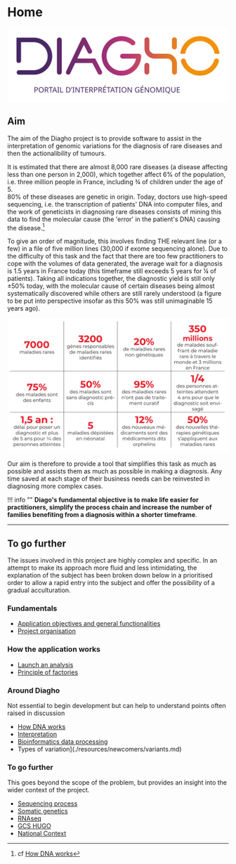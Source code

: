 # Home
![Logo Diagho](images/Diagho_logo.svg)

## Aim

The aim of the Diagho project is to provide software to assist in the interpretation of genomic variations for the diagnosis of rare diseases and then the actionalibility of tumours.

It is estimated that there are almost 8,000 rare diseases (a disease affecting less than one person in 2,000), which together affect 6% of the population, i.e. three million people in France, including ¾ of children under the age of 5.  
80% of these diseases are genetic in origin. Today, doctors use high-speed sequencing, i.e. the transcription of patients' DNA into computer files, and the work of geneticists in diagnosing rare diseases consists of mining this data to find the molecular cause (the 'error' in the patient's DNA) causing the disease.[^1]  
[^1]: cf [How DNA works](./resources/newcomers/dna.md)

To give an order of magnitude, this involves finding THE relevant line (or a few) in a file of five million lines (30,000 if exome sequencing alone). Due to the difficulty of this task and the fact that there are too few practitioners to cope with the volumes of data generated, the average wait for a diagnosis is 1.5 years in France today (this timeframe still exceeds 5 years for ¼ of patients). Taking all indications together, the diagnostic yield is still only ±50% today, with the molecular cause of certain diseases being almost systematically discovered while others are still rarely understood (a figure to be put into perspective insofar as this 50% was still unimaginable 15 years ago).  

![Rare diseases](./images/rare_diseases.jpg)

Our aim is therefore to provide a tool that simplifies this task as much as possible and assists them as much as possible in making a diagnosis. Any time saved at each stage of their business needs can be reinvested in diagnosing more complex cases.  

!!! info ""
    **Diago's fundamental objective is to make life easier for practitioners, simplify the process chain and increase the number of families benefiting from a diagnosis within a shorter timeframe**.

---

## To go further
The issues involved in this project are highly complex and specific. In an attempt to make its approach more fluid and less intimidating, the explanation of the subject has been broken down below in a prioritised order to allow a rapid entry into the subject and offer the possibility of a gradual acculturation.

### Fundamentals
- [Application objectives and general functionalities](./resources/newcomers/objectives.md)
- [Project organisation](./resources/newcomers/organisation.md)

### How the application works
- [Launch an analysis](./resources/newcomers/analyses.md)
- [Principle of factories](./ressources/newcomers/factories.md)

### Around Diagho
Not essential to begin development but can help to understand points often raised in discussion  

- [How DNA works](./resources/newcomers/dna.md)
- [Interpretation](./ressources/newcomers/interpretation.md)
- [Bioinformatics data processing](./resources/newcomers/bioinformatics.md)
- Types of variation](./resources/newcomers/variants.md)

### To go further
This goes beyond the scope of the problem, but provides an insight into the wider context of the project.  

- [Sequencing process](./ressources/newcomers/sequencing.md)
- [Somatic genetics](./ressources/newcomers/somatic.md)
- [RNAseq](./ressources/newcomers/rnaseq.md)
- [GCS HUGO](./resources/newcomers/hugo.md)
- [National Context](./resources/newcomers/national_context.md)
